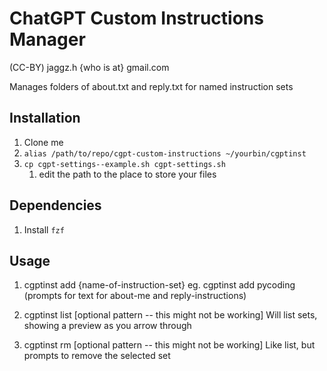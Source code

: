 # ChatGPT Custom Instructions Manager

(CC-BY) jaggz.h {who is at} gmail.com

Manages folders of about.txt and reply.txt for named instruction sets

## Installation

1. Clone me
1. `alias /path/to/repo/cgpt-custom-instructions ~/yourbin/cgptinst`
1. `cp cgpt-settings--example.sh cgpt-settings.sh`
    1. edit the path to the place to store your files

## Dependencies
1. Install `fzf`

## Usage

1. cgptinst add {name-of-instruction-set}
   eg.  cgptinst add pycoding
   (prompts for text for about-me and reply-instructions)

1. cgptinst list [optional pattern -- this might not be working]
   Will list sets, showing a preview as you arrow through

1. cgptinst rm [optional pattern -- this might not be working]
   Like list, but prompts to remove the selected set
